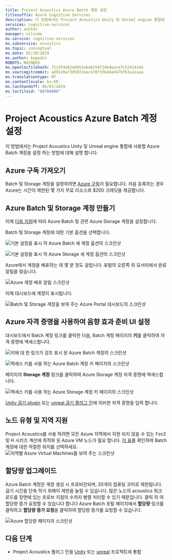 ```yaml
---
title: Project Acoustics Azure Batch 계정 설정
titlesuffix: Azure Cognitive Services
description: 이 방법에서는 Project Acoustics Unity 및 Unreal engine 통합에 사용할 Azure Batch 계정을 설정 하는 방법에 대해 설명 합니다.
services: cognitive-services
author: ashtat
manager: nitinme
ms.service: cognitive-services
ms.subservice: acoustics
ms.topic: conceptual
ms.date: 03/20/2019
ms.author: kegodin
ROBOTS: NOINDEX
ms.openlocfilehash: f11dfda62ebb53aba6254f2db4eace7c524141d4
ms.sourcegitcommit: ad9120a73d5072aac478f33b4dad47bf63aa1aaa
ms.translationtype: MT
ms.contentlocale: ko-KR
ms.lasthandoff: 08/01/2019
ms.locfileid: "68704890"
---
```

# <a name="project-acoustics-azure-batch-account-setup"></a>Project Acoustics Azure Batch 계정 설정
이 방법에서는 Project Acoustics Unity 및 Unreal engine 통합에 사용할 Azure Batch 계정을 설정 하는 방법에 대해 설명 합니다.

## <a name="get-an-azure-subscription"></a>Azure 구독 가져오기
Batch 및 Storage 계정을 설정하려면 [Azure 구독](https://azure.microsoft.com/free/)이 필요합니다. 처음 등록하는 경우 Azure는 시간이 제한된 몇 가지 무료 리소스와 $200 크레딧을 제공합니다.

## <a name="create-azure-batch-and-storage-accounts"></a>Azure Batch 및 Storage 계정 만들기
이제 [다음 지침](https://docs.microsoft.com/azure/batch/batch-account-create-portal)에 따라 Azure Batch 및 관련 Azure Storage 계정을 설정합니다.

Batch 및 Storage 계정에 대한 기본 옵션을 선택합니다.
  
  ![기본 설정을 표시 하 Azure Batch 새 계정 옵션의 스크린샷](media/new-batch-account-create.png)

  ![기본 설정을 표시 하 Azure Storage 새 계정 옵션의 스크린샷](media/batch-storage-account-create.png)

Azure에서 계정을 배포하는 데 몇 분 정도 걸립니다. 포털의 오른쪽 위 모서리에서 완료 알림을 찾습니다.
  
  ![Azure 계정 배포 알림 스크린샷](media/batch-accounts-deploy-notification.png)

이제 대시보드에 계정이 표시됩니다.
  
  ![Batch 및 Storage 계정을 보여 주는 Azure Portal 대시보드의 스크린샷](media/azure-portal-dashboard.png)

## <a name="set-up-acoustics-bake-ui-with-azure-credentials"></a>Azure 자격 증명을 사용하여 음향 효과 준비 UI 설정
대시보드에서 Batch 계정 링크를 클릭한 다음, Batch 계정 페이지의 **키**를 클릭하여 자격 증명에 액세스합니다.
  
  ![키에 대 한 링크가 강조 표시 된 Azure Batch 계정의 스크린샷](media/batch-access-keys.png)

  ![액세스 키를 사용 하는 Azure Batch 계정 키 페이지의 스크린샷](media/batch-keys-info.png)

페이지의 **Storage 계정** 링크를 클릭하여 Azure Storage 계정 자격 증명에 액세스합니다.
  
  ![액세스 키를 사용 하는 Azure Storage 계정 키 페이지의 스크린샷](media/storage-keys-info.png)

[Unity 굽기 plugin](unity-baking.md) 또는 [unreal 굽기 플러그 인](unreal-baking.md)에 이러한 자격 증명을 입력 합니다.

## <a name="node-types-and-region-support"></a>노드 유형 및 지역 지원
Project Acoustics를 사용 하려면 모든 Azure 지역에서 지원 되지 않을 수 있는 Fsv2 및 H 시리즈 계산에 최적화 된 Azure VM 노드가 필요 합니다. [이 표](https://azure.microsoft.com/global-infrastructure/services)를 확인하여 Batch 계정에 대한 적절한 위치를 선택하세요.
![지역별 Azure Virtual Machines를 보여 주는 스크린샷](media/azure-regions.png) 

## <a name="upgrading-your-quota"></a>할당량 업그레이드
Azure Batch 계정은 계정 생성 시 프로비전되며, 20개의 컴퓨팅 코어로 제한됩니다. 굽기 시간을 단축 하기 위해이 제한을 늘릴 수 있습니다. 많은 노드의 acoustics 워크 로드를 장면에 있는 프로브 지점의 수까지 병렬 처리할 수 있기 때문입니다. 클릭 하 여 할당량 증가 요청할 수 있습니다 합니다 Azure Batch 포털 페이지에서 **할당량** 링크를 클릭하고 **할당량 증가 요청**을 클릭하여 할당량 증가를 요청할 수 있습니다.

![Azure 할당량 페이지의 스크린샷](media/azure-quotas.png)

## <a name="next-steps"></a>다음 단계
* Project Acoustics 플러그 인을 [Unity](unity-integration.md) 또는 [unreal](unreal-integration.md) 프로젝트에 통합

